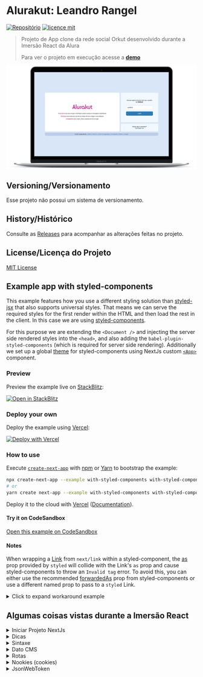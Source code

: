 # Alurakut: Leandro Rangel 

[![Repositório](https://img.shields.io/badge/LeoRangel-AlurakutApp-green)](https://github.com/LeoRangel/alurakut-app)
[![licence mit](https://img.shields.io/github/license/LeoRangel/alurakut-app)](https://github.com/LeoRangel/alurakut-app/blob/main/LICENSE)

> Projeto de App clone da rede social Orkut desenvolvido durante a Imersão React da Alura
> 
> Para ver o projeto em execução acesse a [**demo**](https://alurakut-app-brown.vercel.app/login/)

<p align="center">
  <img alt="Tela de login do projeto" src="./src/assets/images/tela-login.png" />
</p>


## Versioning/Versionamento

Esse projeto não possui um sistema de versionamento.

## History/Histórico
Consulte as [Releases](https://github.com/LeoRangel/alurakut-app/releases) para acompanhar as alterações feitas no projeto.

## License/Licença do Projeto
[MIT License](https://github.com/LeoRangel/alurakut-app/blob/main/LICENSE)




















## Example app with styled-components

This example features how you use a different styling solution than [styled-jsx](https://github.com/vercel/styled-jsx) that also supports universal styles. That means we can serve the required styles for the first render within the HTML and then load the rest in the client. In this case we are using [styled-components](https://github.com/styled-components/styled-components).

For this purpose we are extending the `<Document />` and injecting the server side rendered styles into the `<head>`, and also adding the `babel-plugin-styled-components` (which is required for server side rendering). Additionally we set up a global [theme](https://www.styled-components.com/docs/advanced#theming) for styled-components using NextJs custom [`<App>`](https://NextJs.org/docs/advanced-features/custom-app) component.

### Preview

Preview the example live on [StackBlitz](http://stackblitz.com/):

[![Open in StackBlitz](https://developer.stackblitz.com/img/open_in_stackblitz.svg)](https://stackblitz.com/github/vercel/next.js/tree/canary/examples/with-styled-components)

### Deploy your own

Deploy the example using [Vercel](https://vercel.com?utm_source=github&utm_medium=readme&utm_campaign=next-example):

[![Deploy with Vercel](https://vercel.com/button)](https://vercel.com/new/git/external?repository-url=https://github.com/vercel/next.js/tree/canary/examples/with-styled-components&project-name=with-styled-components&repository-name=with-styled-components)

### How to use

Execute [`create-next-app`](https://github.com/vercel/next.js/tree/canary/packages/create-next-app) with [npm](https://docs.npmjs.com/cli/init) or [Yarn](https://yarnpkg.com/lang/en/docs/cli/create/) to bootstrap the example:

```bash
npx create-next-app --example with-styled-components with-styled-components-app
# or
yarn create next-app --example with-styled-components with-styled-components-app
```

Deploy it to the cloud with [Vercel](https://vercel.com/new?utm_source=github&utm_medium=readme&utm_campaign=next-example) ([Documentation](https://NextJs.org/docs/deployment)).

#### Try it on CodeSandbox

[Open this example on CodeSandbox](https://codesandbox.io/s/github/vercel/next.js/tree/canary/examples/with-styled-components)

#### Notes

When wrapping a [Link](https://NextJs.org/docs/api-reference/next/link) from `next/link` within a styled-component, the [as](https://styled-components.com/docs/api#as-polymorphic-prop) prop provided by `styled` will collide with the Link's `as` prop and cause styled-components to throw an `Invalid tag` error. To avoid this, you can either use the recommended [forwardedAs](https://styled-components.com/docs/api#forwardedas-prop) prop from styled-components or use a different named prop to pass to a `styled` Link.

<details>
<summary>Click to expand workaround example</summary>
<br />

**components/StyledLink.js**

```javascript
import Link from 'next/link'
import styled from 'styled-components'

const StyledLink = ({ as, children, className, href }) => (
  <Link href={href} as={as} passHref>
    <a className={className}>{children}</a>
  </Link>
)

export default styled(StyledLink)`
  color: #0075e0;
  text-decoration: none;
  transition: all 0.2s ease-in-out;

  &:hover {
    color: #40a9ff;
  }

  &:focus {
    color: #40a9ff;
    outline: none;
    border: 0;
  }
`
```

**pages/index.js**

```javascript
import StyledLink from '../components/StyledLink'

export default () => (
  <StyledLink href="/post/[pid]" forwardedAs="/post/abc">
    First post
  </StyledLink>
)
```

</details>






## Algumas coisas vistas durante a Imersão React


<details>
<summary>Iniciar Projeto NextJs</summary>
<br />

#### Criar app Next simplificado
```bash
yarn create-next-app --example with-styled-components
```

#### Executar app
```bash
yarn dev
```
</details>



<details>
<summary>Dicas</summary>
<br />

#### Pasta pages
As páginas do site são arquivos dentro da pasta pages. Ex.: index.js, login.js, etc.
Pasta super importante para o Next. Colocar apenas arquivos importantes, de configuração de páginas, roteamento, etc.

#### Pasta pages/api
Colocar as apis dentro desta pasta. Aqui se colocam os BFF's, "mini backends" que são executados pelo NextJs

#### BFF - Backend For Frontend
"mini backend" para executar com o frontend pelo NextJs e acessar api's, por exemplo, sem a necessidade de um backend completo

#### No React tudo que se coloca no template é o que retorna uma expressão
Ex.: O IF normal não funciona no React, o IF Ternário funciona
Ex.: O FOREACH não funciona no React, o MAP funciona

#### Reset CSS
```css
* {
  margin: 0;
  padding: 0;
  box-sizing: border-box;
}
```

#### Reset IMG
```css
img {
  max-width: 100%;
  height: auto;
  display: block;
}
```

### Nomear funções de forma que ajude a desenvolvedores react entender
Ex.: Usar palavra handle para funções de pegar/capturar ação

### Promise
Um objeto usado para processamento assíncrono. Um Promise ( de "promessa") representa um valor que pode estar disponível agora, no futuro ou nunca.

### useEffect()
Hook que gerencia os efeitos colaterais nos componentes funcionais do React

### Fetch()
A API Fetch fornece uma interface JavaScript para acessar e manipular partes do pipeline HTTP, tais como os pedidos e respostas. Ela também fornece o método global fetch() que fornece uma maneira fácil e lógica para buscar recursos de forma assíncrona através da rede

</details>



<details>
<summary>Sintaxe</summary>
<br />

##### importando lib
```javascript
import React from 'react';
```

##### importando lib que exporta vários elementos
```javascript
import { createGlobalStyle, ThemeProvider } from 'styled-components'
```

##### Criando componente com css
```javascript
const Box = styled.div`
  background: #FFFFF;
`;
```

##### Usando CSS diretamente no componente
```javascript
<Box style={{ gridArea: 'profileArea' }}>
  Componente box
</Box>
```

##### Classe no componente
```javascript
<div className="profileArea"></div>
```

##### Usando string no componente
```javascript
<a href="www.link.com"></a>
```

##### Usando variável no componente
```javascript
<a href={link}></a>
```

##### Inserir variável no meio de string (Ex.:)
```javascript
`https://api.github.com/users/${githubUser}/followers`
```

##### Usar classe no componente
```javascript
<img src={`https://github.com/${githubUser}.png`} />
```
(nesse exemplo, a sintaxe exclusiva do react é só o {} externo, o `` é do Javascript)

##### Passar uma propriedade (props) no componente
```javascript
<ProfileSidebar githubUser={githubUser} />
```

##### Colocar mais de uma tag dentro de um return (os <></> são descartados pelo browser)
```javascript
return (
  <>
    <div></div>
    <div></div>
  </>
)
```

##### Importante css de libs (bibliotecas)
```javascript
import { AlurakutStyles } from '../src/lib/AluraCommons'
const GlobalStyle = createGlobalStyle`
  ${AlurakutStyles}
`
```

##### Criando componente que estiliza outro componente criado
```javascript
export const Componente1 = styled(Componente2)`
```




##### Estado com React.useState()

Importação:
```javascript
import React from 'react'
```
Retorno:
React.useState retorna duas coisas: na primeira posição (índice [0]) um array e na segunda (índice [1]) uma função que altera esse array. As variáveis definidas dentro do [ , ] vão receber esses valores, respectivamente.
const [comunidades, setComunidades] = React.useState(['Alurakut']);

##### Spread (...) no JavaScript
O spread (...) adiciona/espalha um array existente em uma nova estrutura
Ex.:
```javascript
arrayAntigo = ['valor1', 'valor2']
novoArray = [...arrayAntigo, 'valor3']
```
é o mesmo que:
```javascript
novoArray = ['valor1', 'valor2', 'valor3']
```

##### Declarar Objeto
```javascript
const comunidade = {
  title: 'titulo',
  image: 'url',
}
```

##### Declarar Array
```javascript
const comunidade = ['valor1', 'valor2']
```

##### Transformar um componente em outro (as)
```javascript
<Box as="aside"> (transforma o componente Box em um componente aside, que é padrão do HTML5)
```

##### e.preventDefault()
```javascript
<form onSubmit={function handleCriaComunidade(e) {
  // Previne de recarregar a tela ao dar submit no formulário
  e.preventDefault();
}}>
```

##### JSON.stringify()
converte um valor para uma notação JSON que o representa

</details>





<details>
<summary>Dato CMS</summary>
<br />

### Dato CMS

##### GraphQL
Linguagem usada para acessar api's no Dato CMS

##### Comando sugerir
ctrl + d ou ctrl + espaço

##### Instalar o cliente NodeJS (para criar bff)
```bash
yarn add datocms-client
```

##### API
```javascript
// API GraphQL
fetch('https://graphql.datocms.com/', {
  method: 'POST',
  headers: {
    'Authorization': 'token',
    'Content-Type': 'application/json',
    'Accept': 'application/json',
  },
  body: JSON.stringify({
    "query": `query {
    allCommunities {
      id 
      title
      imageUrl
      creatorSlug
    }
  }` })
})
  .then((response) => response.json()) // Pega o retorno do response.json() e já retorna
  .then((respostaCompleta) => {
    const comunidadesVindasDoDato = respostaCompleta.data.allCommunities;
    console.log(comunidadesVindasDoDato)
    setComunidades(comunidadesVindasDoDato)
  })
// .then(function (response) {
//   return response.json()
// })
```

</details>





<details>
<summary>Rotas</summary>
<br />

### Rotas

##### Rotas do NextJs
```javascript
import { useRouter } from 'next/router';
```

##### Pasta pages
O Next vai utilizar essa pasta para descobrir as rotas

</details>



<details>
<summary>Nookies (cookies)</summary>
<br />

##### O que é
Biblioteca de cookies para usar com NextJs que trabalho tanto no client-side como no server-side

##### Instalar Nookies
```bash
yarn add nookies
```

##### Criar/setar cookie com Nookies
```javascript
// Usando cookies para armazenar os dados (do token) na rota/página "/"
// (null, nome do cookie, dado/valor, informações{rota, tempo de vida})
nookies.set(null, 'USER_TOKEN', token, {
    path: '/',
    maxAge: 86400 * 7
})
```

</details>



<details>
<summary>JsonWebToken</summary>
<br />

##### O que é
Biblioteca para decodificar cookies no formato JWT (Json Web Tokens)

##### Instalar Nookies
```bash
yarn add jsonwebtoken
```
</details>